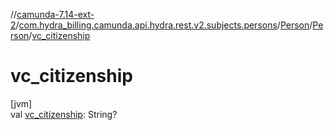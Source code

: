 //[camunda-7.14-ext-2](../../../../index.md)/[com.hydra_billing.camunda.api.hydra.rest.v2.subjects.persons](../../index.md)/[Person](../index.md)/[Person](index.md)/[vc_citizenship](vc_citizenship.md)

# vc_citizenship

[jvm]\
val [vc_citizenship](vc_citizenship.md): String?
